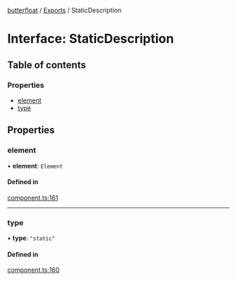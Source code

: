 [butterfloat](../README.md) / [Exports](../modules.md) / StaticDescription

# Interface: StaticDescription

## Table of contents

### Properties

- [element](StaticDescription.md#element)
- [type](StaticDescription.md#type)

## Properties

### element

• **element**: `Element`

#### Defined in

[component.ts:161](https://github.com/WorldMaker/butterfloat/blob/d39706f/component.ts#L161)

___

### type

• **type**: ``"static"``

#### Defined in

[component.ts:160](https://github.com/WorldMaker/butterfloat/blob/d39706f/component.ts#L160)
